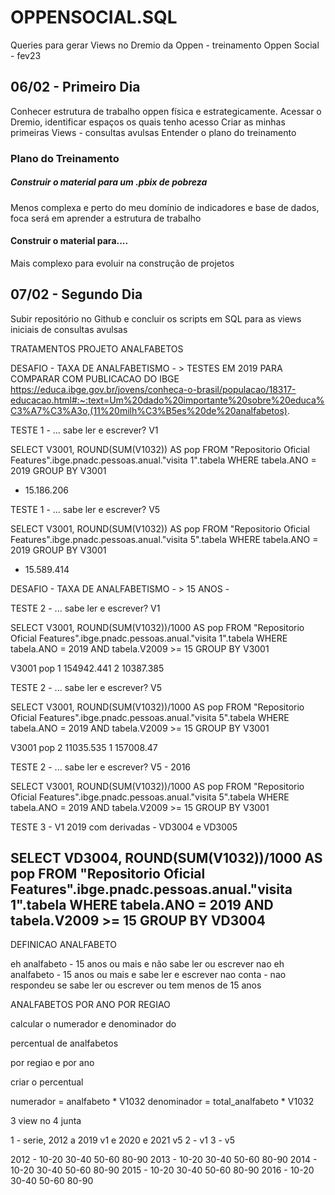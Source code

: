 # OPPENSOCIAL.SQL
Queries para gerar Views no Dremio da Oppen - treinamento Oppen Social - fev23


## 06/02 - Primeiro Dia
Conhecer estrutura de trabalho oppen física e estrategicamente.
Acessar o Dremio, identificar espaços os quais tenho acesso
Criar as minhas primeiras Views - consultas avulsas
Entender o plano do treinamento

### Plano do Treinamento

##### Construir o material para um .pbix de pobreza 
Menos complexa e perto do meu domínio de indicadores e base de dados, foca será em aprender a estrutura de trabalho

#### Construir o material para....
Mais complexo para evoluir na construção de projetos


## 07/02 - Segundo Dia
Subir repositório no Github e concluir os scripts em SQL para as views iniciais de consultas avulsas 

TRATAMENTOS PROJETO ANALFABETOS

DESAFIO - TAXA DE ANALFABETISMO - > 
TESTES EM 2019 PARA COMPARAR COM PUBLICACAO DO IBGE
https://educa.ibge.gov.br/jovens/conheca-o-brasil/populacao/18317-educacao.html#:~:text=Um%20dado%20importante%20sobre%20educa%C3%A7%C3%A3o,(11%20milh%C3%B5es%20de%20analfabetos).

TESTE 1 - ... sabe ler e escrever? V1

SELECT V3001, ROUND(SUM(V1032)) AS pop
FROM "Repositorio Oficial Features".ibge.pnadc.pessoas.anual."visita 1".tabela
WHERE tabela.ANO = 2019
GROUP BY V3001
- 15.186.206


TESTE 1 - ... sabe ler e escrever? V5

SELECT V3001, ROUND(SUM(V1032)) AS pop
FROM "Repositorio Oficial Features".ibge.pnadc.pessoas.anual."visita 5".tabela
WHERE tabela.ANO = 2019
GROUP BY V3001

- 15.589.414

DESAFIO - TAXA DE ANALFABETISMO - > 15 ANOS -

TESTE 2 - ... sabe ler e escrever? V1

SELECT V3001, ROUND(SUM(V1032))/1000 AS pop
FROM "Repositorio Oficial Features".ibge.pnadc.pessoas.anual."visita 1".tabela
WHERE tabela.ANO = 2019 AND tabela.V2009 >= 15
GROUP BY V3001

V3001	pop
1	154942.441
2	10387.385

TESTE 2 - ... sabe ler e escrever? V5

SELECT V3001, ROUND(SUM(V1032))/1000 AS pop
FROM "Repositorio Oficial Features".ibge.pnadc.pessoas.anual."visita 5".tabela
WHERE tabela.ANO = 2019 AND tabela.V2009 >= 15
GROUP BY V3001

V3001	pop
2	11035.535
1	157008.47

TESTE 2 - ... sabe ler e escrever? V5 - 2016

SELECT V3001, ROUND(SUM(V1032))/1000 AS pop
FROM "Repositorio Oficial Features".ibge.pnadc.pessoas.anual."visita 5".tabela
WHERE tabela.ANO = 2019 AND tabela.V2009 >= 15
GROUP BY V3001


TESTE 3 - V1 2019 com derivadas - VD3004 e VD3005

SELECT VD3004, ROUND(SUM(V1032))/1000 AS pop
FROM "Repositorio Oficial Features".ibge.pnadc.pessoas.anual."visita 1".tabela
WHERE tabela.ANO = 2019 AND tabela.V2009 >= 15
GROUP BY VD3004
- 




DEFINICAO ANALFABETO

eh analfabeto - 15 anos ou mais e não sabe ler ou escrever
nao eh analfabeto - 15 anos ou mais e sabe ler e escrever
nao conta - nao respondeu se sabe ler ou escrever ou tem menos de 15 anos


ANALFABETOS POR ANO
POR REGIAO



calcular o numerador e denominador do 

percentual de analfabetos


por regiao e por ano




criar o percentual

numerador = analfabeto * V1032
denominador = total_analfabeto * V1032


3 view no 4 junta

1 - serie, 2012 a 2019 v1 e 2020 e 2021 v5
2 - v1
3 - v5



2012 - 10-20 30-40 50-60 80-90
2013 - 10-20 30-40 50-60 80-90
2014 - 10-20 30-40 50-60 80-90
2015 - 10-20 30-40 50-60 80-90
2016 - 10-20 30-40 50-60 80-90






